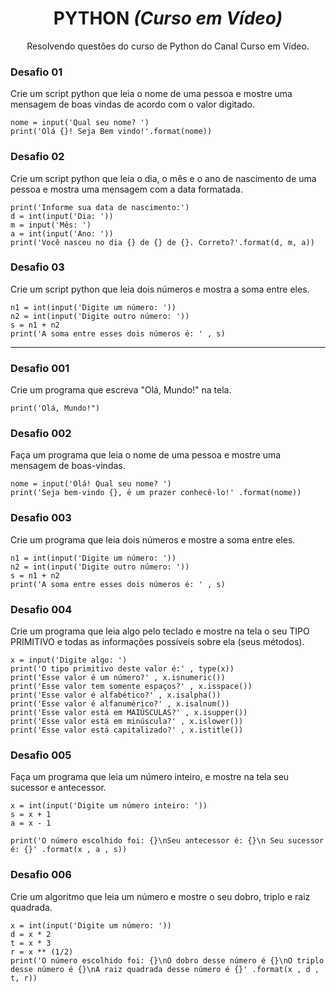 <h1 align="center">PYTHON <i>(Curso em Vídeo)</i></h1>
<p align="center">Resolvendo questões do curso de Python do Canal Curso em Vídeo.</p>

<h3>Desafio 01</h3>
<p>Crie um script python que leia o nome de uma pessoa e mostre uma mensagem de boas vindas de acordo com o valor digitado.</p>

```
nome = input('Qual seu nome? ')
print('Olá {}! Seja Bem vindo!'.format(nome))
```

<h3>Desafio 02</h3>
<p>Crie um script python que leia o dia, o mês e o ano de nascimento de uma pessoa e mostra uma mensagem com a data formatada.</p>

```
print('Informe sua data de nascimento:')
d = int(input('Dia: '))
m = input('Mês: ')
a = int(input('Ano: '))
print('Você nasceu no dia {} de {} de {}. Correto?'.format(d, m, a))
```

<h3>Desafio 03</h3>
<p>Crie um script python que leia dois números e mostra a soma entre eles.</p>

```
n1 = int(input('Digite um número: '))
n2 = int(input('Digite outro número: '))
s = n1 + n2
print('A soma entre esses dois números é: ' , s)
```
<hr>

<h3>Desafio 001</h3>
<p>Crie um programa que escreva "Olá, Mundo!" na tela.</p>

```
print('Olá, Mundo!")
```

<h3>Desafio 002</h3>
<p>Faça um programa que leia o nome de uma pessoa e mostre uma mensagem de boas-vindas.</p>

```
nome = input('Olá! Qual seu nome? ')
print('Seja bem-vindo {}, é um prazer conhecê-lo!' .format(nome))
```

<h3>Desafio 003</h3>
<p>Crie um programa que leia dois números e mostre a soma entre eles.</p>

```
n1 = int(input('Digite um número: '))
n2 = int(input('Digite outro número: '))
s = n1 + n2
print('A soma entre esses dois números é: ' , s)
```

<h3>Desafio 004</h3>
<p>Crie um programa que leia algo pelo teclado e mostre na tela o seu TIPO PRIMITIVO e todas as informações possíveis sobre ela (seus métodos).</p>

```
x = input('Digite algo: ')
print('O tipo primitivo deste valor é:' , type(x))
print('Esse valor é um número?' , x.isnumeric())
print('Esse valor tem somente espaços?' , x.isspace())
print('Esse valor é alfabético?' , x.isalpha())
print('Esse valor é alfanumérico?' , x.isalnum())
print('Esse valor está em MAIÚSCULAS?' , x.isupper())
print('Esse valor está em minúscula?' , x.islower())
print('Esse valor está capitalizado?' , x.istitle())
```

<h3>Desafio 005</h3>
<p>Faça um programa que leia um número inteiro, e mostre na tela seu sucessor e antecessor.</p>

```
x = int(input('Digite um número inteiro: '))
s = x + 1
a = x - 1

print('O número escolhido foi: {}\nSeu antecessor é: {}\n Seu sucessor é: {}' .format(x , a , s))
```

<h3>Desafio 006</h3>
<p>Crie um algoritmo que leia um número e mostre o seu dobro, triplo e raiz quadrada.</p>

```
x = int(input('Digite um número: '))
d = x * 2
t = x * 3
r = x ** (1/2)
print('O número escolhido foi: {}\nO dobro desse número é {}\nO triplo desse número é {}\nA raiz quadrada desse número é {}' .format(x , d , t, r))
```
